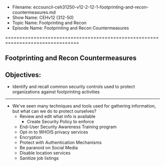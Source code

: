 - Filename: eccouncil-ceh31250-v12-2-12-1-footprinting-and-recon-countermeasures.md
- Show Name: CEHv12 (312-50)
- Topic Name: Footprinting and Recon
- Episode Name: Footprinting and Recon Countermeasures

================================================================================


Footprinting and Recon Countermeasures
--------------------------------------------------------------------------------

Objectives:
--------------------------------------------------------------------------------
- Identify and recall common security controls used to protect organizations
  against footprinting activities
--------------------------------------------------------------------------------

+ We've seen many techniques and tools used for gathering information, but what
  can we do to protect ourselves?
  - Review and edit what info is available
    + Create Security Policy to enforce
  - End-User Security Awareness Training program
  - Opt-in to WHOIS privacy services
  - Encryption
  - Protect with Authentication Mechanisms
  - Be paranoid on Social Media
  - Disable location services
  - Sanitize job listings
